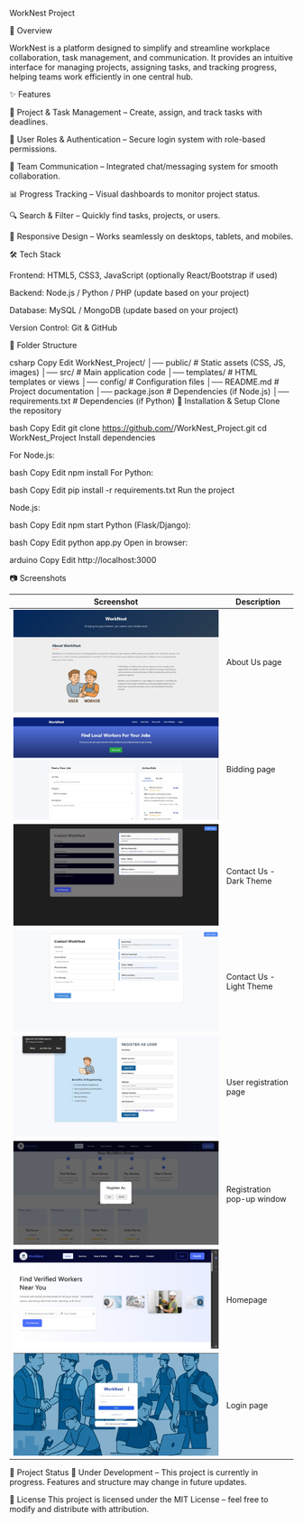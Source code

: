 WorkNest Project

📌 Overview

WorkNest is a platform designed to simplify and streamline workplace collaboration, task management, and communication.
It provides an intuitive interface for managing projects, assigning tasks, and tracking progress, helping teams work efficiently in one central hub.

✨ Features

📂 Project & Task Management – Create, assign, and track tasks with deadlines.

👥 User Roles & Authentication – Secure login system with role-based permissions.

💬 Team Communication – Integrated chat/messaging system for smooth collaboration.

📊 Progress Tracking – Visual dashboards to monitor project status.

🔍 Search & Filter – Quickly find tasks, projects, or users.

📱 Responsive Design – Works seamlessly on desktops, tablets, and mobiles.


🛠 Tech Stack

Frontend: HTML5, CSS3, JavaScript (optionally React/Bootstrap if used)

Backend: Node.js / Python / PHP (update based on your project)

Database: MySQL / MongoDB (update based on your project)

Version Control: Git & GitHub


📂 Folder Structure

csharp
Copy
Edit
WorkNest_Project/
│── public/               # Static assets (CSS, JS, images)
│── src/                  # Main application code
│── templates/            # HTML templates or views
│── config/                # Configuration files
│── README.md              # Project documentation
│── package.json           # Dependencies (if Node.js)
│── requirements.txt       # Dependencies (if Python)
🚀 Installation & Setup
Clone the repository

bash
Copy
Edit
git clone https://github.com/<your-username>/WorkNest_Project.git
cd WorkNest_Project
Install dependencies

For Node.js:

bash
Copy
Edit
npm install
For Python:

bash
Copy
Edit
pip install -r requirements.txt
Run the project

Node.js:

bash
Copy
Edit
npm start
Python (Flask/Django):

bash
Copy
Edit
python app.py
Open in browser:

arduino
Copy
Edit
http://localhost:3000


📷 Screenshots

| Screenshot                     | Description                 |
|-------------------------------|-----------------------------|
| ![About Us](beta/frontend/Screenshots/About_us(1).jpg)          | About Us page               |
| ![Bidding](beta/frontend/Screenshots/Bidding.jpg)               | Bidding page                |
| ![Contact Us Dark](beta/frontend/Screenshots/Contact_us(dark%20theme).jpg) | Contact Us - Dark Theme     |
| ![Contact Us Light](beta/frontend/Screenshots/Contact_us(light%20theme).jpg) | Contact Us - Light Theme    |
| ![Register](beta/frontend/Screenshots/Register(user).jpg)       | User registration page      |
| ![Register Pop-up](beta/frontend/Screenshots/Register_pop_up.jpg) | Registration pop-up window  |
| ![Home](beta/frontend/Screenshots/home.jpg)                     | Homepage                   |
| ![Login](beta/frontend/Screenshots/login.jpg)                   | Login page                 |



📌 Project Status
🚧 Under Development – This project is currently in progress. Features and structure may change in future updates.


📜 License
This project is licensed under the MIT License – feel free to modify and distribute with attribution.

